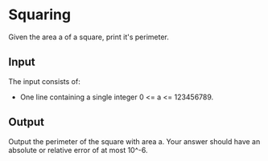 # Squaring

Given the area a of a square, print it's perimeter.

## Input
The input consists of:

* One line containing a single integer 0 <= a <= 123456789.

## Output
Output the perimeter of the square with area a.
Your answer should have an absolute or relative error of at most 10^-6.
